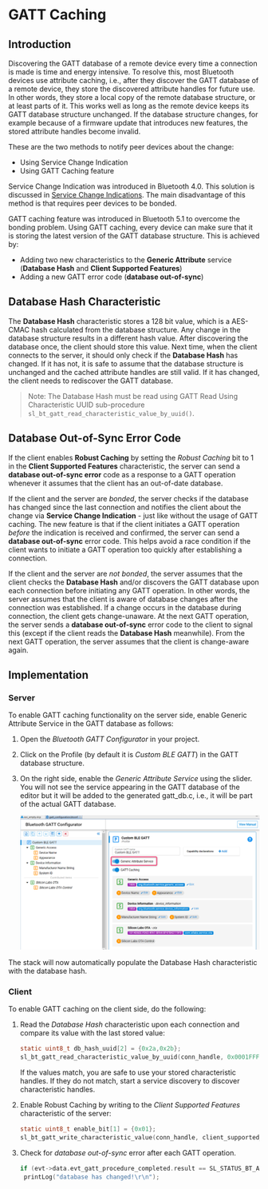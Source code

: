 # GATT Caching

## Introduction

Discovering the GATT database of a remote device every time a connection is made is time and energy intensive. To resolve this, most Bluetooth devices use attribute caching, i.e., after they discover the GATT database of a remote device, they store the discovered attribute handles for future use. In other words, they store a local copy of the remote database structure, or at least parts of it. This works well as long as the remote device keeps its GATT database structure unchanged. If the database structure changes, for example because of a firmware update that introduces new features, the stored attribute handles become invalid.

These are the two methods to notify peer devices about the change:

- Using Service Change Indication
- Using GATT Caching feature

Service Change Indication was introduced in Bluetooth 4.0. This solution is discussed in [Service Change Indications](./service-change-indication). The main disadvantage of this method is that requires peer devices to be bonded.

GATT caching feature was introduced in Bluetooth 5.1 to overcome the bonding problem. Using GATT caching, every device can make sure that it is storing the latest version of the GATT database structure. This is achieved by:

- Adding two new characteristics to the **Generic Attribute** service (**Database Hash** and **Client Supported Features**)
- Adding a new GATT error code (**database out-of-sync**)

## Database Hash Characteristic

The **Database Hash** characteristic stores a 128 bit value, which is a AES-CMAC hash calculated from the database structure. Any change in the database structure results in a different hash value. After discovering the database once, the client should store this value. Next time, when the client connects to the server, it should only check if the **Database Hash** has changed. If it has not, it is safe to assume that the database structure is unchanged and the cached attribute handles are still valid. If it has changed, the client needs to rediscover the GATT database.

> Note: The Database Hash must be read using GATT Read Using Characteristic UUID sub-procedure `sl_bt_gatt_read_characteristic_value_by_uuid()`.

## Database Out-of-Sync Error Code

If the client enables **Robust Caching** by setting the *Robust Caching* bit to 1 in the **Client Supported Features** characteristic, the server can send a **database out-of-sync error** code as a response to a GATT operation whenever it assumes that the client has an out-of-date database.

If the client and the server are *bonded*, the server checks if the database has changed since the last connection and notifies the client about the change via **Service Change Indication** - just like without the usage of GATT caching. The new feature is that if the client initiates a GATT operation *before* the indication is received and confirmed, the server can send a **database out-of-sync** error code. This helps avoid a race condition if the client wants to initiate a GATT operation too quickly after establishing a connection.

If the client and the server are *not bonded*, the server assumes that the client checks the **Database Hash** and/or discovers the GATT database upon each connection before initiating any GATT operation. In other words, the server assumes that the client is aware of database changes after the connection was established. If a change occurs in the database during connection, the client gets change-unaware. At the next GATT operation, the server sends a **database out-of-sync** error code to the client to signal this (except if the client reads the **Database Hash** meanwhile). From the next GATT operation, the server assumes that the client is change-aware again.

## Implementation

### Server

To enable GATT caching functionality on the server side, enable Generic Attribute Service in the GATT database as follows:

1. Open the *Bluetooth GATT Configurator* in your project.

2. Click on the Profile (by default it is *Custom BLE GATT*) in the GATT database structure.

3. On the right side, enable the *Generic Attribute Service* using the slider. You will not see the service appearing in the GATT database of the editor but it will be added to the generated gatt_db.c, i.e., it will be part of the actual GATT database.

   ![Generic Attribute](resources/generic-attribute.png?darkModeUrl=resources/generic-attribute.png)

The stack will now automatically populate the Database Hash characteristic with the database hash.

### Client

To enable GATT caching on the client side, do the following:

1. Read the *Database Hash* characteristic upon each connection and compare its value with the last stored value:

    ```C
    static uint8_t db_hash_uuid[2] = {0x2a,0x2b};
    sl_bt_gatt_read_characteristic_value_by_uuid(conn_handle, 0x0001FFFF, sizeof(db_hash_uuid), &db_hash_uuid[0]);
    ```

    If the values match, you are safe to use your stored characteristic handles. If they do not match, start a service discovery to discover characteristic handles.

2. Enable Robust Caching by writing to the *Client Supported Features* characteristic of the server:

    ```C
    static uint8_t enable_bit[1] = {0x01};
    sl_bt_gatt_write_characteristic_value(conn_handle, client_supported_features_handle, sizeof(enable_bit), &enable_bit[0]);
    ```

3. Check for *database out-of-sync* error after each GATT operation.

    ```C
    if (evt->data.evt_gatt_procedure_completed.result == SL_STATUS_BT_ATT_OUT_OF_SYNC)
     printLog("database has changed!\r\n");
    ```
